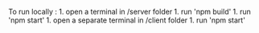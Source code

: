 To run locally :
    1. open a terminal in /server folder
    1. run 'npm build'
    1. run 'npm start'
    1. open a separate terminal in /client folder
    1. run 'npm start'